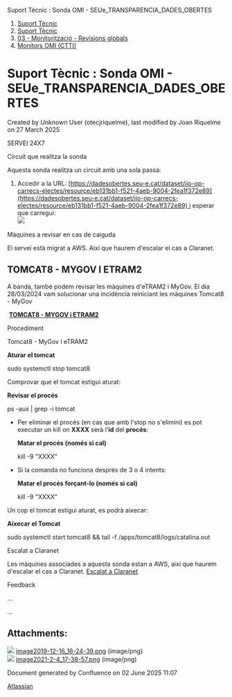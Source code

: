 Suport Tècnic : Sonda OMI - SEUe\_TRANSPARENCIA\_DADES\_OBERTES  

1.  [Suport Tècnic](index.md)
2.  [Suport Tècnic](13893782.md)
3.  [03 - Monitorització - Revisions globals](26313327.md)
4.  [Monitors OMI (CTTI)](26313608.md)

Suport Tècnic : Sonda OMI - SEUe\_TRANSPARENCIA\_DADES\_OBERTES
===============================================================

Created by Unknown User (otecjriquelme), last modified by Joan Riquelme on 27 March 2025

SERVEI 24X7

  

Circuit que realitza la sonda

Aquesta sonda realitza un circuit amb una sola passa:

1.  Accedir a la URL: [https://dadesobertes.seu-e.cat/dataset/iio-op-carrecs-electes/resource/eb131bb1-f521-4aeb-9004-2fea1f372e89](https://dadesobertes.seu-e.cat/dataset/iio-op-carrecs-electes/resource/eb131bb1-f521-4aeb-9004-2fea1f372e89) i esperar que carregui:  
    ![](attachments/30869115/41520967.png)
    

  

Màquines a revisar en cas de caiguda

El servei està migrat a AWS. Així que haurem d'escalar el cas a Claranet.

TOMCAT8 - MYGOV I ETRAM2
------------------------

A banda, també podem revisar les màquines d'eTRAM2 i MyGov. El dia 28/03/2024 vam solucionar una incidència reiniciant les màquines Tomcat8 - MyGov

 **[TOMCAT8 - MYGOV i ETRAM2](https://intranet.aoc.cat/pages/viewpage.action?pageId=41520766)**

Procediment

Tomcat8 - MyGov i eTRAM2

  

**Aturar el tomcat**

sudo systemctl stop tomcat8

  

Comprovar que el tomcat estigui aturat:

**Revisar el procés**

ps -aux | grep -i tomcat

  

*   Per eliminar el procés (en cas que amb l'stop no s'elimini) es pot executar un kill on **XXXX** serà l'**id** del **procés**:
    
    **Matar el procés (només si cal)**
    
    kill -9 "XXXX"
    
*   Si la comanda no funciona després de 3 o 4 intents:
    
    **Matar el procés forçant-lo (només si cal)**
    
    kill -9 "XXXX"
    

  

Un cop el tomcat estigui aturat, es podrà aixecar:

**Aixecar el Tomcat**

sudo systemctl start tomcat8 && tail -f /apps/tomcat8/logs/catalina.out

Escalat a Claranet

Les màquines associades a aquesta sonda estan a AWS, així que haurem d'escalar el cas a Claranet. [Escalat a Claranet](Escalat-a-Claranet_100008900.md)

Feedback

...

...

  

  

Attachments:
------------

![](images/icons/bullet_blue.gif) [image2019-12-16\_16-24-39.png](attachments/30869115/30869116.png) (image/png)  
![](images/icons/bullet_blue.gif) [image2021-2-4\_17-38-57.png](attachments/30869115/41520967.png) (image/png)  

Document generated by Confluence on 02 June 2025 11:07

[Atlassian](http://www.atlassian.com/)